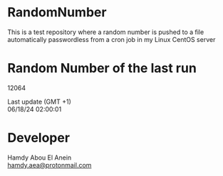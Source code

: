 # RandomNumber    
This is a test repository where a random number is pushed to a file automatically passwordless from a cron job in my Linux CentOS server    
# Random Number of the last run   
12064
      
Last update (GMT +1)    
06/18/24 02:00:01
# Developer    
Hamdy Abou El Anein   
hamdy.aea@protonmail.com
